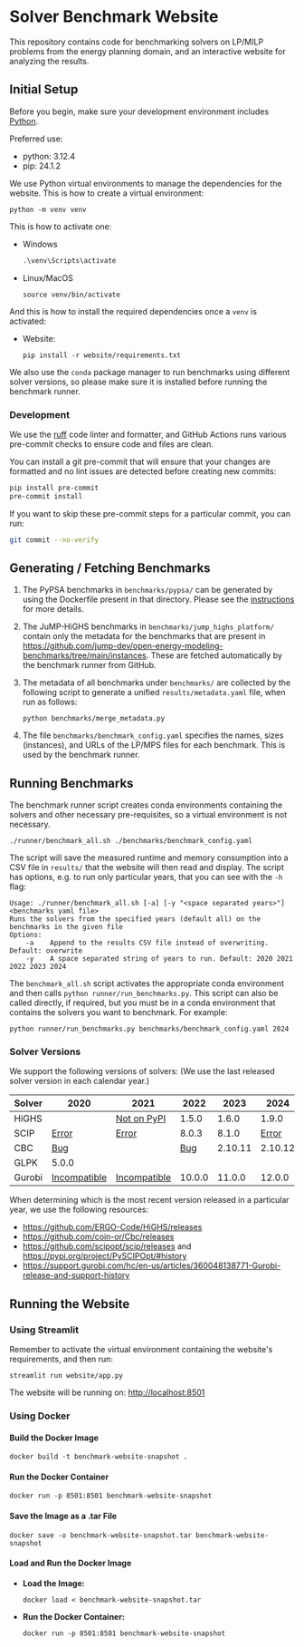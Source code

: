 # Solver Benchmark Website

This repository contains code for benchmarking solvers on LP/MILP problems from the energy planning domain, and an interactive website for analyzing the results.

## Initial Setup

Before you begin, make sure your development environment includes [Python](https://www.python.org/).

Preferred use:
- python: 3.12.4
- pip: 24.1.2

We use Python virtual environments to manage the dependencies for the website. This is how to create a virtual environment:
```shell
python -m venv venv
```
This is how to activate one:
- Windows
   ```cmd
   .\venv\Scripts\activate
   ```
- Linux/MacOS
   ```shell
   source venv/bin/activate
   ```
And this is how to install the required dependencies once a `venv` is activated:
- Website:
   ```shell
   pip install -r website/requirements.txt
   ```

We also use the `conda` package manager to run benchmarks using different solver versions, so please make sure it is installed before running the benchmark runner.

### Development

We use the [ruff](https://docs.astral.sh/ruff) code linter and formatter, and GitHub Actions runs various pre-commit checks to ensure code and files are clean.

You can install a git pre-commit that will ensure that your changes are formatted
and no lint issues are detected before creating new commits:
```bash
pip install pre-commit
pre-commit install
```
If you want to skip these pre-commit steps for a particular commit, you can run:
```bash
git commit --no-verify
```

## Generating / Fetching Benchmarks

1. The PyPSA benchmarks in `benchmarks/pypsa/` can be generated by using the Dockerfile present in that directory. Please see the [instructions](benchmarks/pypsa/README.md) for more details.

1. The JuMP-HiGHS benchmarks in `benchmarks/jump_highs_platform/` contain only the metadata for the benchmarks that are present in https://github.com/jump-dev/open-energy-modeling-benchmarks/tree/main/instances. These are fetched automatically by the benchmark runner from GitHub.

1. The metadata of all benchmarks under `benchmarks/` are collected by the following script to generate a unified `results/metadata.yaml` file, when run as follows:
   ```shell
   python benchmarks/merge_metadata.py
   ```

1. The file `benchmarks/benchmark_config.yaml` specifies the names, sizes (instances), and URLs of the LP/MPS files for each benchmark. This is used by the benchmark runner.

## Running Benchmarks

The benchmark runner script creates conda environments containing the solvers and other necessary pre-requisites, so a virtual environment is not necessary.
```shell
./runner/benchmark_all.sh ./benchmarks/benchmark_config.yaml
```
The script will save the measured runtime and memory consumption into a CSV file in `results/` that the website will then read and display.
The script has options, e.g. to run only particular years, that you can see with the `-h` flag:
```
Usage: ./runner/benchmark_all.sh [-a] [-y "<space separated years>"] <benchmarks yaml file>
Runs the solvers from the specified years (default all) on the benchmarks in the given file
Options:
    -a    Append to the results CSV file instead of overwriting. Default: overwrite
    -y    A space separated string of years to run. Default: 2020 2021 2022 2023 2024
```

The `benchmark_all.sh` script activates the appropriate conda environment and then calls `python runner/run_benchmarks.py`.
This script can also be called directly, if required, but you must be in a conda environment that contains the solvers you want to benchmark.
For example:
```shell
python runner/run_benchmarks.py benchmarks/benchmark_config.yaml 2024
```

### Solver Versions

We support the following versions of solvers: (We use the last released solver version in each calendar year.)

| Solver | 2020 | 2021 | 2022 | 2023 | 2024 | 2025 |
| ------ | ---- | ---- | ---- | ---- | ---- | ---- |
| HiGHS | | [Not on PyPI](https://github.com/open-energy-transition/solver-benchmark/blob/aa32f81d523295d308733841428b4199eaf2f1ff/runner/envs/benchmark-2021.yaml#L16) | 1.5.0 | 1.6.0 | 1.9.0 | 1.10.0 |
| SCIP | [Error](https://github.com/open-energy-transition/solver-benchmark/blob/aa32f81d523295d308733841428b4199eaf2f1ff/runner/envs/benchmark-2020.yaml#L13) | [Error](https://github.com/open-energy-transition/solver-benchmark/blob/aa32f81d523295d308733841428b4199eaf2f1ff/runner/envs/benchmark-2021.yaml#L12) | 8.0.3 | 8.1.0 | [Error](https://github.com/open-energy-transition/solver-benchmark/blob/main/runner/envs/benchmark-2024.yaml) | 9.2.2 |
| CBC | [Bug](https://github.com/coin-or/Cbc/issues/708) | | [Bug](https://github.com/coin-or/Cbc/issues/708) | 2.10.11 | 2.10.12 | |
| GLPK | 5.0.0 |  |  |  |  |  |
| Gurobi | [Incompatible](https://github.com/open-energy-transition/solver-benchmark/blob/aa32f81d523295d308733841428b4199eaf2f1ff/runner/envs/benchmark-2020.yaml#L16) | [Incompatible](https://github.com/open-energy-transition/solver-benchmark/blob/aa32f81d523295d308733841428b4199eaf2f1ff/runner/envs/benchmark-2021.yaml#L14) | 10.0.0 | 11.0.0 | 12.0.0 | |


When determining which is the most recent version released in a particular year, we use the following resources:
- https://github.com/ERGO-Code/HiGHS/releases
- https://github.com/coin-or/Cbc/releases
- https://github.com/scipopt/scip/releases and https://pypi.org/project/PySCIPOpt/#history
- https://support.gurobi.com/hc/en-us/articles/360048138771-Gurobi-release-and-support-history

## Running the Website

### Using Streamlit

Remember to activate the virtual environment containing the website's requirements, and then run:
```shell
streamlit run website/app.py
```
The website will be running on: [http://localhost:8501](http://localhost:8501)

### Using Docker

#### Build the Docker Image

```shell
docker build -t benchmark-website-snapshot .
```

#### Run the Docker Container

```shell
docker run -p 8501:8501 benchmark-website-snapshot
```

#### Save the Image as a .tar File

```shell
docker save -o benchmark-website-snapshot.tar benchmark-website-snapshot
```

#### Load and Run the Docker Image

- **Load the Image:**

  ```shell
  docker load < benchmark-website-snapshot.tar
  ```

- **Run the Docker Container:**

  ```shell
  docker run -p 8501:8501 benchmark-website-snapshot
  ```
